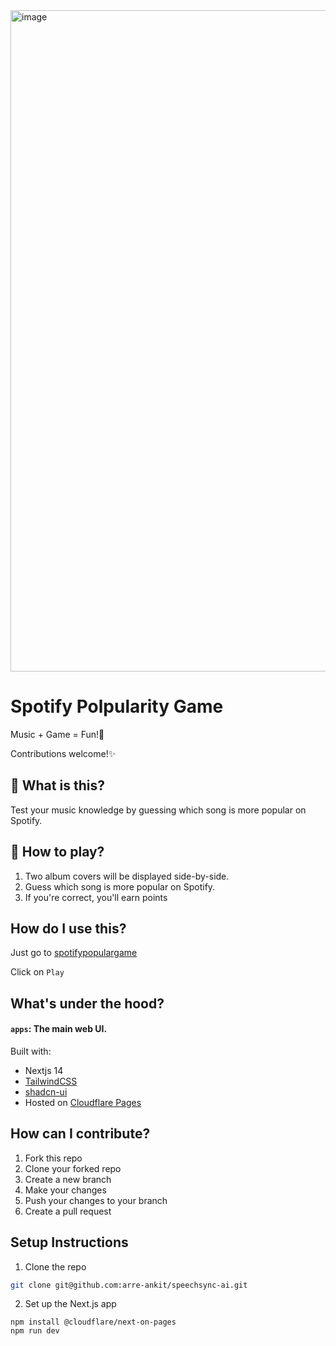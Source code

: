 
<img width="1058" alt="image" src="https://github.com/user-attachments/assets/b3238e06-0fec-4f4f-9b03-f9b84fac71e3">

# Spotify Polpularity Game
Music + Game = Fun!🎉

Contributions welcome!✨

## 👀 What is this?

Test your music knowledge by guessing which song is more popular on Spotify.

## 🎯 How to play?
1. Two album covers will be displayed side-by-side.
2. Guess which song is more popular on Spotify.
3. If you're correct, you'll earn points


## How do I use this?

Just go to [spotifypopulargame](https://e49ee7bf.higher-lower-spotify-game.pages.dev/)

Click on `Play`



## What's under the hood?
#### `apps`: The main web UI.

Built with:

- Nextjs 14
- [TailwindCSS](https://tailwindcss.com)
- [shadcn-ui](https://ui.shadcn.com)
- Hosted on [Cloudflare Pages](https://pages.cloudflare.com/)


## How can I contribute?

1. Fork this repo
2. Clone your forked repo
3. Create a new branch
4. Make your changes
5. Push your changes to your branch
6. Create a pull request

## Setup Instructions

1. Clone the repo

```bash
git clone git@github.com:arre-ankit/speechsync-ai.git
```

2. Set up the Next.js app

```
npm install @cloudflare/next-on-pages
npm run dev
```